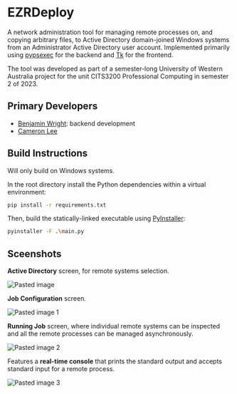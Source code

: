 # EZRDeploy

A network administration tool for managing remote processes on, and copying arbitrary files, to Active Directory domain-joined Windows systems from an Administrator Active Directory user account.
Implemented primarily using [pypsexec](https://github.com/jborean93/pypsexec) for the backend and [Tk](https://docs.python.org/3/library/tkinter.html)
for the frontend.

The tool was developed as part of a semester-long University of Western Australia project for the unit CITS3200 Professional Computing in semester 2 of 2023.

## Primary Developers

- [Benjamin Wright](https://github.com/altwright): backend development
- [Cameron Lee](https://github.com/CameronLee02)

## Build Instructions

Will only build on Windows systems.

In the root directory install the Python dependencies within a virtual environment:

```sh
pip install -r requirements.txt
```

Then, build the statically-linked executable using [PyInstaller](https://pyinstaller.org/en/stable/):

```sh
pyinstaller -F .\main.py
```

## Sceenshots

**Active Directory** screen, for remote systems selection.

![Pasted image](https://github.com/altwright/ezrdeploy/assets/110673989/16972ff5-8c27-49bc-84ef-bed51fdb2bc6)

**Job Configuration** screen.

![Pasted image 1](https://github.com/altwright/ezrdeploy/assets/110673989/50e30f7a-47db-4933-b2a0-e3217ca848aa)

**Running Job** screen, where individual remote systems can be inspected and all the remote processes can be managed asynchronously.

![Pasted image 2](https://github.com/altwright/ezrdeploy/assets/110673989/7acaffc5-b5aa-46e5-bd10-f56adb7028ea)

Features a **real-time console** that prints the standard output and accepts standard input for a remote process.

![Pasted image 3](https://github.com/altwright/ezrdeploy/assets/110673989/5da814d5-48c9-4240-a293-77ad9434e84e)
